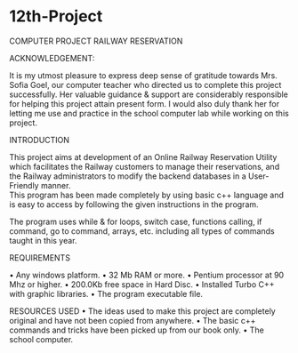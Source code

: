 # 12th-Project

COMPUTER PROJECT RAILWAY RESERVATION

ACKNOWLEDGEMENT:

It is my utmost pleasure to express deep sense of gratitude towards Mrs. Sofia Goel, our computer teacher who directed us to complete this project successfully. Her valuable guidance & support are considerably responsible for helping this project attain present form. I would also duly thank her for letting me use and practice in the school computer lab while working on this project.

INTRODUCTION

This project aims at development of an Online Railway Reservation Utility which facilitates the Railway customers to manage their reservations, and the Railway administrators to modify the backend databases in a User-Friendly manner.  
This program has been made completely by using basic c++ language and is easy to access by following the given instructions in the program.

The program uses while & for loops, switch case, functions calling, if command, go to command, arrays, etc. including all types of commands taught in this year.

REQUIREMENTS

•	Any windows platform.
•	32 Mb RAM or more.
•	Pentium processor at 90 Mhz or higher.
•	200.0Kb free space in Hard Disc.
•	Installed Turbo C++ with graphic libraries.
•	The program executable file.

RESOURCES USED 
•	The ideas used to make this project are completely original and have not been copied from anywhere.
•	The basic c++ commands and tricks have been picked up from our book only.
•	The school computer.


